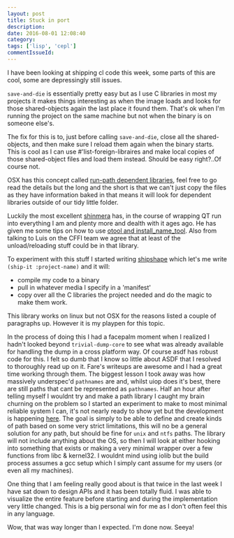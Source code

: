 ```yaml
---
layout: post
title: Stuck in port
description:
date: 2016-08-01 12:08:40
category:
tags: ['lisp', 'cepl']
commentIssueId:
---
```


I have been looking at shipping cl code this week, some parts of this are cool, some are depressingly still issues.

`save-and-die` is essentially pretty easy but as I use C libraries in most my projects it makes things interesting as when the image loads and looks for those shared-objects again the last place it found them. That's ok when I'm running the project on the same machine but not when the binary is on someone else's.

The fix for this is to, just before calling `save-and-die`, close all the shared-objects, and then make sure I reload them again when the binary starts. This is cool as I can use #'list-foreign-libraires and make local copies of those shared-object files and load them instead. Should be easy right?..Of course not.

OSX has this concept called [run-path dependent libraries](https://developer.apple.com/library/mac/documentation/DeveloperTools/Conceptual/DynamicLibraries/100-Articles/RunpathDependentLibraries.html), feel free to go read the details but the long and the short is that we can't just copy the files as they have information baked in that means it will look for dependent libraries outside of our tidy little folder.

Luckily the most excellent [shinmera](https://github.com/Shinmera) has, in the course of wrapping QT run into everything I am and plenty more and dealth with it ages ago. He has given me some tips on how to use [otool and install_name_tool](http://thecourtsofchaos.com/2013/09/16/how-to-copy-and-relink-binaries-on-osx/). Also from talking to Luis on the CFFI team we agree that at least of the unload/reloading stuff could be in that library.

To experiment with this stuff I started writing [shipshape](https://github.com/cbaggers/shipshape) which let's me write `(ship-it :project-name)` and it will:
- compile my code to a binary
- pull in whatever media I specify in a 'manifest'
- copy over all the C libraries the project needed and do the magic to make them work.

This library works on linux but not OSX for the reasons listed a couple of paragraphs up. However it is my playpen for this topic.

In the process of doing this I had a facepalm moment when I realized I hadn't looked beyond `trivial-dump-core` to see what was already available for handling the dump in a cross platform way. Of course asdf has robust code for this. I felt so dumb that I know so little about ASDF that I resolved to thoroughly read up on it. Fare's writeups are awesome and I had a great time working through them. The biggest lesson I took away was how massively underspec'd `pathnames` are and, whilst uiop does it's best, there are still paths that cant be represented as `pathnames`. Half an hour after telling myself I wouldnt try and make a path library I caught my brain churning on the problem so I started an experiment to make to most minimal reliable system I can, it's not nearly ready to show yet but the development is happening [here](https://github.com/cbaggers/pathology). The goal is simply to be able to define and create kinds of path based on some very strict limitations, this will no be a general solution for any path, but should be fine for `unix` and `ntfs` paths. The library will not include anything about the OS, so then I will look at either hooking into something that exists or making a very minimal wrapper over a few functions from libc & kernel32. I wouldnt mind using iolib but the build process assumes a gcc setup which I simply cant assume for my users (or even all my machines).

One thing that I am feeling really good about is that twice in the last week I have sat down to design APIs and it has been totally fluid. I was able to visualize the entire feature before starting and during the implementation very little changed. This is a big personal win for me as I don't often feel this in any language.

Wow, that was way longer than I expected. I'm done now. Seeya!
